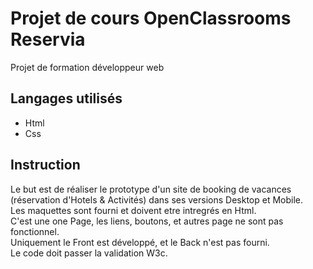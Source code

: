 # Projet de cours OpenClassrooms Reservia  
Projet de formation développeur web  
## Langages utilisés  
* Html
* Css  

## Instruction  
Le but est de réaliser le prototype d'un site de booking de vacances (réservation d'Hotels & Activités) dans ses versions Desktop et Mobile.  
Les maquettes sont fourni et doivent etre intregrés en Html.   
C'est une one Page, les liens, boutons, et autres page ne sont pas fonctionnel.  
Uniquement le Front est développé, et le Back n'est pas fourni.  
Le code doit passer la validation W3c.

